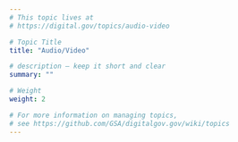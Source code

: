 ```yaml
---
# This topic lives at
# https://digital.gov/topics/audio-video

# Topic Title
title: "Audio/Video"

# description — keep it short and clear
summary: ""

# Weight
weight: 2

# For more information on managing topics,
# see https://github.com/GSA/digitalgov.gov/wiki/topics
---
```

